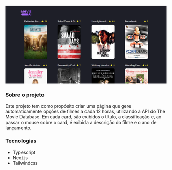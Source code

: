 ![img](https://raw.githubusercontent.com/gleysonabreu/ota/main/imgs/movieai.png)

### Sobre o projeto

Este projeto tem como propósito criar uma página que gere automaticamente opções de filmes a cada 12 horas, utilizando a API do The Movie Database. Em cada card, são exibidos o título, a classificação e, ao passar o mouse sobre o card, é exibida a descrição do filme e o ano de lançamento.

### Tecnologias

- Typescript
- Next.js
- Tailwindcss
